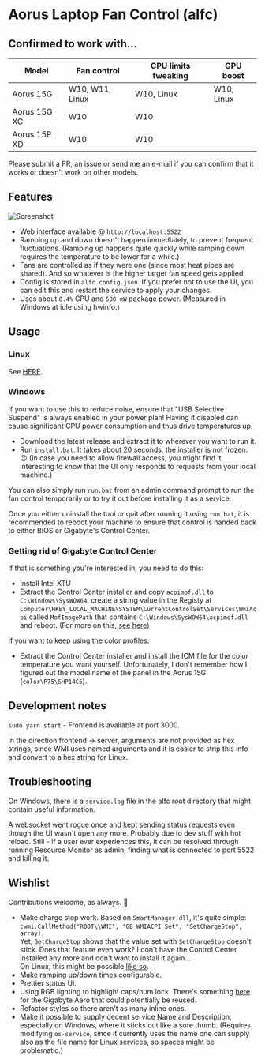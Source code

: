 # Aorus Laptop Fan Control (alfc)

## Confirmed to work with...

| Model        | Fan control      | CPU limits tweaking | GPU boost     |
|--------------|------------------|---------------------|---------------|
| Aorus 15G    | W10, W11, Linux  | W10, Linux          | W10, Linux    |
| Aorus 15G XC | W10              | W10                 |               |
| Aorus 15P XD | W10              | W10                 |               |

Please submit a PR, an issue or send me an e-mail if you can confirm that it works or doesn't work on other models.

## Features

![Screenshot](/assets/screenshot.png?raw=true)

- Web interface available @ `http://localhost:5522`
- Ramping up and down doesn't happen immediately, to prevent frequent fluctuations.
(Ramping up happens quite quickly while ramping down requires the temperature to 
be lower for a while.)
- Fans are controlled as if they were one (since most heat pipes are shared). And so 
whatever is the higher target fan speed gets applied.
- Config is stored in `alfc.config.json`. If you prefer not to use the UI, you can 
edit this and restart the service to apply your changes.
- Uses about `0.4%` CPU and `500 mW` package power. (Measured in Windows at idle 
using hwinfo.)

## Usage

### Linux

See [HERE](./LINUX.md).

### Windows

If you want to use this to reduce noise, ensure that "USB Selective Suspend" 
is always enabled in your power plan! Having it disabled can cause significant CPU 
power consumption and thus drive temperatures up.

- Download the latest release and extract it to wherever you want to run it.
- Run `install.bat`. It takes about 20 seconds, the installer is not frozen. 😉 
(In case you need to allow firewall access, you might find it interesting to know that 
the UI only responds to requests from your local machine.)

You can also simply run `run.bat` from an admin command prompt to run the fan 
control temporarily or to try it out before installing it as a service.

Once you either uninstall the tool or quit after running it using `run.bat`, it 
is recommended to reboot your machine to ensure that control is handed back to 
either BIOS or Gigabyte's Control Center.

### Getting rid of Gigabyte Control Center

If that is something you're interested in, you need to do this:

- Install Intel XTU
- Extract the Control Center installer and copy `acpimof.dll` to `C:\Windows\SysWOW64`, 
create a string value in the Registy at 
`Computer\HKEY_LOCAL_MACHINE\SYSTEM\CurrentControlSet\Services\WmiAcpi` called `MofImagePath` 
that contains `C:\Windows\SysWOW64\acpimof.dll` and reboot. (For more on this, [see here](https://docs.microsoft.com/en-us/samples/microsoft/windows-driver-samples/wmi-acpi-sample/))

If you want to keep using the color profiles:

- Extract the Control Center installer and install the ICM file for the color temperature you 
want yourself. Unfortunately, I don't remember how I figured out the model name of the panel in the Aorus 15G (`color\P75\SHP14C5`).

## Development notes

`sudo yarn start` - Frontend is available at port 3000.

In the direction frontend -> server, arguments are not provided as hex strings, since 
WMI uses named arguments and it is easier to strip this info and convert to a 
hex string for Linux.

## Troubleshooting

On Windows, there is a `service.log` file in the alfc root directory that might contain useful information.

A websocket went rogue once and kept sending status requests even though the UI wasn't open 
any more. Probably due to dev stuff with hot reload. Still - if a user ever experiences this, 
it can be resolved through running Resource Monitor as admin, finding what is connected 
to port 5522 and killing it.

## Wishlist

Contributions welcome, as always. 🙂

- Make charge stop work. Based on `SmartManager.dll`, it's quite simple:
`cwmi.CallMethod("ROOT\\WMI", "GB_WMIACPI_Set", "SetChargeStop", array);`  
Yet, `GetChargeStop` shows that the value set with `SetChargeStop` doesn't stick. 
Does that feature even work? I don't have the Control Center installed any more and don't 
want to install it again...  
On Linux, this might be possible [like so](https://askubuntu.com/a/1211506).
- Make ramping up/down times configurable.
- Prettier status UI.
- Using RGB lighting to highlight caps/num lock. There's something [here](https://gitlab.com/wtwrp/aeroctl/-/tree/master/Samples/AeroCtl.Rgb.LockKeys) 
for the Gigabyte Aero that could potentially be reused.
- Refactor styles so there aren't as many inline ones.
- Make it possible to supply decent service Name and Description, especially on Windows, where it 
sticks out like a sore thumb. (Requires modifying `os-service`, since it currently uses the name one 
can supply also as the file name for Linux services, so spaces might be problematic.)
